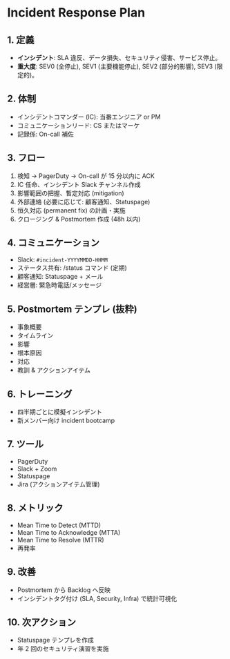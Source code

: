 # Incident Response Plan

## 1. 定義
- **インシデント**: SLA 違反、データ損失、セキュリティ侵害、サービス停止。
- **重大度**: SEV0 (全停止), SEV1 (主要機能停止), SEV2 (部分的影響), SEV3 (限定的)。

## 2. 体制
- インシデントコマンダー (IC): 当番エンジニア or PM
- コミュニケーションリード: CS またはマーケ
- 記録係: On-call 補佐

## 3. フロー
1. 検知 → PagerDuty → On-call が 15 分以内に ACK
2. IC 任命、インシデント Slack チャンネル作成
3. 影響範囲の把握、暫定対応 (mitigation)
4. 外部連絡 (必要に応じて: 顧客通知、Statuspage)
5. 恒久対応 (permanent fix) の計画・実施
6. クロージング & Postmortem 作成 (48h 以内)

## 4. コミュニケーション
- Slack: `#incident-YYYYMMDD-HHMM`
- ステータス共有: /status コマンド (定期)
- 顧客通知: Statuspage + メール
- 経営層: 緊急時電話/メッセージ

## 5. Postmortem テンプレ (抜粋)
- 事象概要
- タイムライン
- 影響
- 根本原因
- 対応
- 教訓 & アクションアイテム

## 6. トレーニング
- 四半期ごとに模擬インシデント
- 新メンバー向け incident bootcamp

## 7. ツール
- PagerDuty
- Slack + Zoom
- Statuspage
- Jira (アクションアイテム管理)

## 8. メトリック
- Mean Time to Detect (MTTD)
- Mean Time to Acknowledge (MTTA)
- Mean Time to Resolve (MTTR)
- 再発率

## 9. 改善
- Postmortem から Backlog へ反映
- インシデントタグ付け (SLA, Security, Infra) で統計可視化

## 10. 次アクション
- Statuspage テンプレを作成
- 年 2 回のセキュリティ演習を実施
